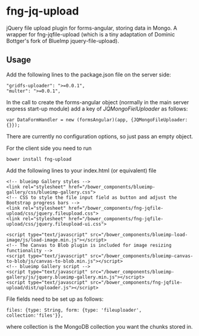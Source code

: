 # fng-jq-upload

jQuery file upload plugin for forms-angular, storing data in Mongo.  A wrapper for fng-jqfile-upload (which is a tiny 
adaptation of Dominic Bottger's fork of BlueImp jquery-file-upload).

## Usage

Add the following lines to the package.json file on the server side:

    "gridfs-uploader": ">=0.0.1",
    "multer": ">=0.0.1",
    
In the call to create the forms-angular object (normally in the main server express start-up module) add a key of 
*JQMongoFielUploader* as follows:
     
    var DataFormHandler = new (formsAngular)(app, {JQMongoFileUploader: {}});     

There are currently no configuration options, so just pass an empty object.

For the client side you need to run

    bower install fng-upload
    
Add the following lines to your index.html (or equivalent) file

    <!-- blueimp Gallery styles -->
    <link rel="stylesheet" href="/bower_components/blueimp-gallery/css/blueimp-gallery.css">
    <!-- CSS to style the file input field as button and adjust the Bootstrap progress bars -->
    <link rel="stylesheet" href="/bower_components/fng-jqfile-upload/css/jquery.fileupload.css">
    <link rel="stylesheet" href="/bower_components/fng-jqfile-upload/css/jquery.fileupload-ui.css">
    
    <script type="text/javascript" src="/bower_components/blueimp-load-image/js/load-image.min.js"></script>
    <!-- The Canvas to Blob plugin is included for image resizing functionality -->
    <script type="text/javascript" src="/bower_components/blueimp-canvas-to-blob/js/canvas-to-blob.min.js"></script>
    <!-- blueimp Gallery script -->
    <script type="text/javascript" src="/bower_components/blueimp-gallery/js/jquery.blueimp-gallery.min.js"></script>
    <script type="text/javascript" src="/bower_components/fng-jqfile-upload/dist/uploader.js"></script>
            
File fields need to be set up as follows:

    files: {type: String, form: {type: 'fileuploader', collection:'files'}},
    
where collection is the MongoDB collection you want the chunks stored in.